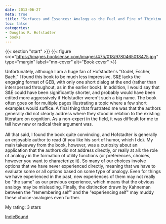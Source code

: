 ```yaml
---
date: 2013-06-27
meta: true
title: "Surfaces and Essences: Analogy as the Fuel and Fire of Thinking"
toc: false
categories:
- Douglas R. Hofstadter
- books
---
```


{{< section "start" >}}
{{< figure src="https://images.booksense.com/images/475/018/9780465018475.jpg" type="margin" label="mn-cover" alt="Book cover" >}}

Unfortunately, although I am a huge fan of Hofstadter's "Godel, Escher, Bach," I found this book to be much less impressive. S&amp;E lacks the engaging format of GEB, with only one short dialog at the end (rather than interspersed throughout, as in the earlier book). In addition, I would say that S&amp;E could have been significantly shorter, and probably would have been edited more aggressively if Hofstadter weren't such a big name. The book often goes on for multiple pages illustrating a topic where a few short examples would suffice. A final thing that frustrated me was that the authors generally did not clearly address where they stood in relation to the existing literature on cognition. As a non-expert in the field, it was difficult for me to tell how new or radical their argument was.<br /><br />All that said, I found the book quite convincing, and Hofstadter is generally an enjoyable author to read (if you like his sort of humor, which I do). My main takeaway from the book, however, was a curiosity about an application that the authors did not address directly, or really at all: the role of analogy in the formation of utility functions (or preferences, choices, however you want to characterize it). So many of our choices involve options that we have never experienced directly, meaning that we have to evaluate some or all options based on some type of analogy. Even for things we have experienced in the past, new experiences of them may not really be "the same" as our previous experience, which means that the obvious analogy may be misleading. Finally, the distinction drawn by Kahneman between the "remembering self" and the "experiencing self" may muddy these choice-analogies even further.

My rating: 3 stars  

[IndieBound](https://www.indiebound.org/book/9780465018475)
